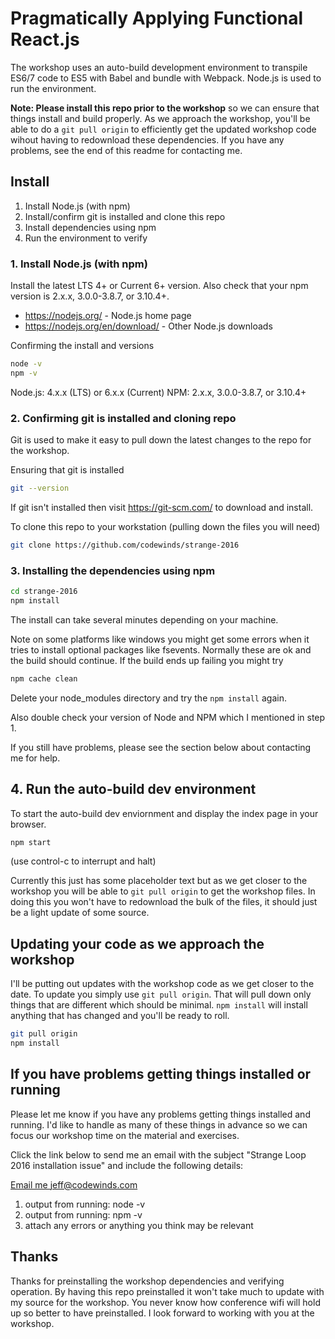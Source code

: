 

# Pragmatically Applying Functional React.js

The workshop uses an auto-build development environment to transpile ES6/7 code to ES5 with Babel and bundle with Webpack. Node.js is used to run the environment.

**Note: Please install this repo prior to the workshop** so we can ensure that things install and build properly. As we approach the workshop, you'll be able to do a `git pull origin` to efficiently get the updated workshop code wihout having to redownload these dependencies. If you have any problems, see the end of this readme for contacting me.

## Install

 1. Install Node.js (with npm)
 2. Install/confirm git is installed and clone this repo
 3. Install dependencies using npm
 4. Run the environment to verify

### 1. Install Node.js (with npm)

Install the latest LTS 4+ or Current 6+ version. Also check that your npm version is 2.x.x, 3.0.0-3.8.7, or 3.10.4+.

 - https://nodejs.org/ - Node.js home page
 - https://nodejs.org/en/download/ - Other Node.js downloads

Confirming the install and versions

```bash
node -v
npm -v
```

Node.js: 4.x.x (LTS) or 6.x.x (Current)
NPM: 2.x.x, 3.0.0-3.8.7, or 3.10.4+

### 2. Confirming git is installed and cloning repo

Git is used to make it easy to pull down the latest changes to the repo for the workshop.

Ensuring that git is installed

```bash
git --version
```

If git isn't installed then visit https://git-scm.com/ to download and install.

To clone this repo to your workstation (pulling down the files you will need)

```bash
git clone https://github.com/codewinds/strange-2016
```

### 3. Installing the dependencies using npm

```bash
cd strange-2016
npm install
```

The install can take several minutes depending on your machine.

Note on some platforms like windows you might get some errors when it tries to install optional packages like fsevents. Normally these are ok and the build should continue. If the build ends up failing you might try

```bash
npm cache clean
```

Delete your node_modules directory and try the `npm install` again.

Also double check your version of Node and NPM which I mentioned in step 1.

If you still have problems, please see the section below about contacting me for help.

## 4. Run the auto-build dev environment

To start the auto-build dev enviornment and display the index page in your browser.

```bash
npm start
```

(use control-c to interrupt and halt)

Currently this just has some placeholder text but as we get closer to the workshop you will be able to `git pull origin` to get the workshop files. In doing this you won't have to redownload the bulk of the files, it should just be a light update of some source.

## Updating your code as we approach the workshop

I'll be putting out updates with the workshop code as we get closer to the date. To update you simply use `git pull origin`. That will pull down only things that are different which should be minimal. `npm install` will install anything that has changed and you'll be ready to roll.

```bash
git pull origin
npm install
```

## If you have problems getting things installed or running

Please let me know if you have any problems getting things installed and running. I'd like to handle as many of these things in advance so we can focus our workshop time on the material and exercises.

Click the link below to send me an email with the subject "Strange Loop 2016 installation issue" and include the following details:

[Email me jeff@codewinds.com](mailto:jeff@codewinds.com?subject=Strange%20Loop%202016%20installation%20issue)

 1. output from running: node -v
 2. output from running: npm -v
 3. attach any errors or anything you think may be relevant


## Thanks

Thanks for preinstalling the workshop dependencies and verifying operation. By having this repo preinstalled it won't take much to update with my source for the workshop. You never know how conference wifi will hold up so better to have preinstalled. I look forward to working with you at the workshop.
